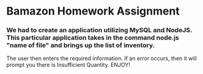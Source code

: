 # Bamazon Homework Assignment

### We had to create an application utilizing MySQL and NodeJS. This particular application takes in the command node.js "name of file" and brings up the list of inventory.

The user then enters the required information. If an error occurs, then it will prompt you there is Insufficient Quantity. ENJOY!


